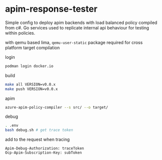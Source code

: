 # apim-response-tester
Simple config to deploy apim backends with load balanced policy compiled from c#. Go services used to replicate internal api behaviour for testing within policies.

with qemu based lima, `qemu-user-static` package required for cross platform target compilation

login
```bash
podman login docker.io
```
build
```bash
make all VERSION=v0.0.x
make push VERSION=v0.0.x
```
apim
```bash
azure-apim-policy-compiler --s src/ --o target/
```
debug
```bash
. .env
bash debug.sh # get trace token
```
add to the request when tracing
```
Apim-Debug-Authorization: traceToken
Ocp-Apim-Subscription-Key: subToken
```
